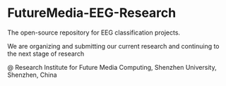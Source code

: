 # FutureMedia-EEG-Research

The open-source repository for EEG classification projects.

We are organizing and submitting our current research and continuing to the next stage of research


@ Research Institute for Future Media Computing, 
Shenzhen University, 
Shenzhen, China
